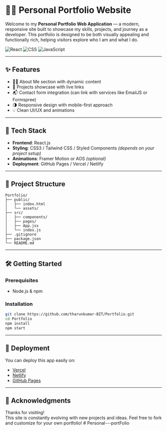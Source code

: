 
# 👨‍💻 Personal Portfolio Website

Welcome to my **Personal Portfolio Web Application** — a modern, responsive site built to showcase my skills, projects, and journey as a developer. This portfolio is designed to be both visually appealing and functionally rich, helping visitors explore who I am and what I do.

![React](https://img.shields.io/badge/Frontend-React-blue?logo=react)
![CSS](https://img.shields.io/badge/Styling-CSS3-blueviolet?logo=css3)
![JavaScript](https://img.shields.io/badge/Language-JavaScript-yellow?logo=javascript)

---

## ✨ Features

- 🧑‍🎓 About Me section with dynamic content
- 📁 Projects showcase with live links
- 📬 Contact form integration (can link with services like EmailJS or Formspree)
- 🌗 Responsive design with mobile-first approach
- 💡 Clean UI/UX and animations

---

## 🚀 Tech Stack

- **Frontend**: React.js  
- **Styling**: CSS3 / Tailwind CSS / Styled Components *(depends on your project setup)*  
- **Animations**: Framer Motion or AOS *(optional)*  
- **Deployment**: GitHub Pages / Vercel / Netlify  

---

## 📁 Project Structure

```
Portfolio/
├── public/
│   ├── index.html
│   └── assets/
├── src/
│   ├── components/
│   ├── pages/
│   ├── App.jsx
│   └── index.js
├── .gitignore
├── package.json
└── README.md
```

---

## 🛠️ Getting Started

### Prerequisites

- Node.js & npm

### Installation

```bash
git clone https://github.com/tharunkumar-BIT/Portfolio.git
cd Portfolio
npm install
npm start
```

---

## 📡 Deployment

You can deploy this app easily on:

- [Vercel](https://vercel.com/)
- [Netlify](https://netlify.com/)
- [GitHub Pages](https://pages.github.com/)

---

## 🙌 Acknowledgments

Thanks for visiting!  
This site is constantly evolving with new projects and ideas. Feel free to fork and customize for your own portfolio!
#   P e r s o n a l - - - p o r t F o l i o  
 